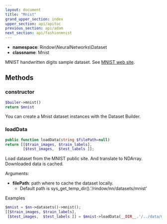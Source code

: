 ```yaml
---
layout: document
title: "Mnist"
grand_upper_section: index
upper_section: api/apitoc
previous_section: api/adam
next_section: api/fashionmnist
---
```



- **namespace**: Rindow\NeuralNetworks\Dataset
- **classname**: Mnist

MNIST handwritten digits sample dataset.
See [MNIST web site](http://yann.lecun.com/exdb/mnist/).

Methods
-------

### constructor
```php
$builer->mnist()
return $mnist
```
You can create a Mnist dataset instances with the Dataset Builder.


### loadData
```php
public function loadData(string $filePath=null)
return [[$train_images, $train_labels],
        [$test_images,  $test_labels ]];
```
Load dataset from the MNIST public site. And translate to NDArray.
Downloaded data is cached.

Arguments:

- **filePath**: path where to cache the dataset locally.
    - Default path is sys_get_temp_dir().'/rindow/nn/datasets/mnist'

Examples

```php
$mnist = $nn->datasets()->mnist();
[[$train_images, $train_labels],
 [$test_images,  $test_labels ]] = $mnist->loadData(__DIR__.'/../data/mnist');
```
